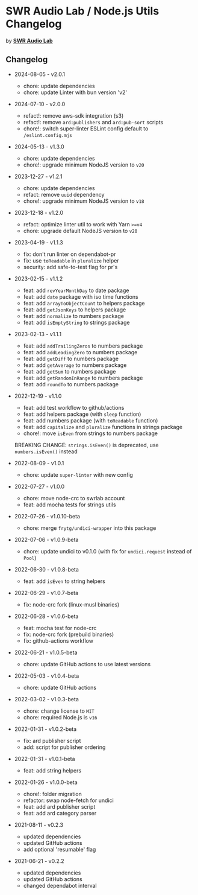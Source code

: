 # SWR Audio Lab / Node.js Utils Changelog

by [**SWR Audio Lab**](https://lab.swr.de/)

## Changelog

- 2024-08-05 - v2.0.1

  - chore: update dependencies
  - chore: update Linter with bun version 'v2'

- 2024-07-10 - v2.0.0

  - refact!: remove aws-sdk integration (s3)
  - refact!: remove `ard:publishers` and `ard:pub-sort` scripts
  - chore!: switch super-linter ESLint config default to `/eslint.config.mjs`

- 2024-05-13 - v1.3.0

  - chore: update dependencies
  - chore!: upgrade minimum NodeJS version to `v20`

- 2023-12-27 - v1.2.1

  - chore: update dependencies
  - refact: remove `uuid` dependency
  - chore!: upgrade minimum NodeJS version to `v18`

- 2023-12-18 - v1.2.0

  - refact: optimize linter util to work with Yarn `>=v4`
  - chore: upgrade default NodeJS version to `v20`

- 2023-04-19 - v1.1.3

  - fix: don't run linter on dependabot-pr
  - fix: use `toReadable` in `pluralize` helper
  - security: add safe-to-test flag for pr's

- 2023-02-15 - v1.1.2

  - feat: add `revYearMonthDay` to date package
  - feat: add `date` package with iso time functions
  - feat: add `arrayToObjectCount` to helpers package
  - feat: add `getJsonKeys` to helpers package
  - feat: add `normalize` to numbers package
  - feat: add `isEmptyString` to strings package

- 2023-02-13 - v1.1.1

  - feat: add `addTrailingZeros` to numbers package
  - feat: add `addLeadingZero` to numbers package
  - feat: add `getDiff` to numbers package
  - feat: add `getAverage` to numbers package
  - feat: add `getSum` to numbers package
  - feat: add `getRandomInRange` to numbers package
  - feat: add `roundTo` to numbers package

- 2022-12-19 - v1.1.0

  - feat: add test workflow to github/actions
  - feat: add helpers package (with `sleep` function)
  - feat: add numbers package (with `toReadable` function)
  - feat: add `capitalize` and `pluralize` functions in strings package
  - chore!: move `isEven` from strings to numbers package

  BREAKING CHANGE: `strings.isEven()` is deprecated, use `numbers.isEven()` instead

- 2022-08-09 - v1.0.1

  - chore: update `super-linter` with new config

- 2022-07-27 - v1.0.0

  - chore: move node-crc to swrlab account
  - feat: add mocha tests for strings utils

- 2022-07-26 - v1.0.10-beta

  - chore: merge `frytg/undici-wrapper` into this package

- 2022-07-06 - v1.0.9-beta

  - chore: update undici to v0.1.0 (with fix for `undici.request` instead of `Pool`)

- 2022-06-30 - v1.0.8-beta

  - feat: add `isEven` to string helpers

- 2022-06-29 - v1.0.7-beta

  - fix: node-crc fork (linux-musl binaries)

- 2022-06-28 - v1.0.6-beta

  - feat: mocha test for node-crc
  - fix: node-crc fork (prebuild binaries)
  - fix: github-actions workflow

- 2022-06-21 - v1.0.5-beta

  - chore: update GitHub actions to use latest versions

- 2022-05-03 - v1.0.4-beta

  - chore: update GitHub actions

- 2022-03-02 - v1.0.3-beta

  - chore: change license to `MIT`
  - chore: required Node.js is `v16`

- 2022-01-31 - v1.0.2-beta

  - fix: ard publisher script
  - add: script for publisher ordering

- 2022-01-31 - v1.0.1-beta

  - feat: add string helpers

- 2022-01-26 - v1.0.0-beta

  - chore!: folder migration
  - refactor: swap node-fetch for undici
  - feat: add ard publisher script
  - feat: add ard category parser

- 2021-08-11 - v0.2.3

  - updated dependencies
  - updated GitHub actions
  - add optional 'resumable' flag

- 2021-06-21 - v0.2.2
  - updated dependencies
  - updated GitHub actions
  - changed dependabot interval
